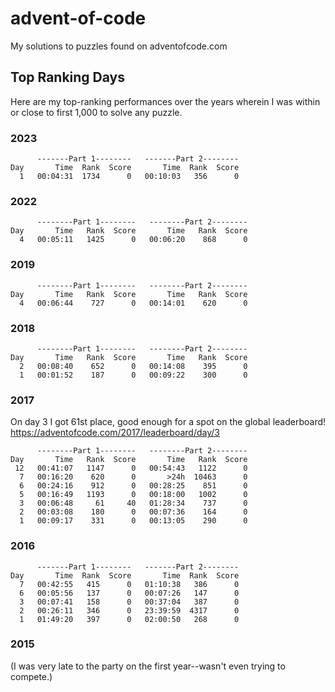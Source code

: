 # advent-of-code

My solutions to puzzles found on adventofcode.com


## Top Ranking Days 

Here are my top-ranking performances over the years wherein I was within or close to first 1,000 to solve any puzzle.

### 2023

```
      -------Part 1--------   -------Part 2--------
Day       Time  Rank  Score       Time  Rank  Score
  1   00:04:31  1734      0   00:10:03   356      0
```

### 2022

```
      --------Part 1--------   --------Part 2--------
Day       Time   Rank  Score       Time   Rank  Score
  4   00:05:11   1425      0   00:06:20    868      0
```

### 2019

```
      --------Part 1--------   --------Part 2--------
Day       Time   Rank  Score       Time   Rank  Score
  4   00:06:44    727      0   00:14:01    620      0
```

### 2018

```
      --------Part 1--------   --------Part 2--------
Day       Time   Rank  Score       Time   Rank  Score
  2   00:08:40    652      0   00:14:08    395      0
  1   00:01:52    187      0   00:09:22    300      0
```


### 2017

On day 3 I got 61st place, good enough for a spot on the global leaderboard!
https://adventofcode.com/2017/leaderboard/day/3

```
      --------Part 1--------   --------Part 2--------
Day       Time   Rank  Score       Time   Rank  Score
 12   00:41:07   1147      0   00:54:43   1122      0
  7   00:16:20    620      0       >24h  10463      0
  6   00:24:16    912      0   00:28:25    851      0
  5   00:16:49   1193      0   00:18:00   1002      0
  3   00:06:48     61     40   01:28:34    737      0
  2   00:03:08    180      0   00:07:36    164      0
  1   00:09:17    331      0   00:13:05    290      0
```


### 2016

```
      -------Part 1--------   -------Part 2--------
Day       Time  Rank  Score       Time  Rank  Score
  7   00:42:55   415      0   01:10:38   386      0
  6   00:05:56   137      0   00:07:26   147      0
  3   00:07:41   158      0   00:37:04   387      0
  2   00:26:11   346      0   23:39:59  4317      0
  1   01:49:20   397      0   02:00:50   268      0
```

### 2015

(I was very late to the party on the first year--wasn't even trying to compete.)